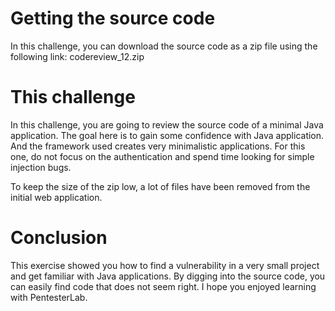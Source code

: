 # Getting the source code

In this challenge, you can download the source code as a zip file using the following link: codereview_12.zip

# This challenge

In this challenge, you are going to review the source code of a minimal Java application. The goal here is to gain some confidence with Java application. And the framework used creates very minimalistic applications. For this one, do not focus on the authentication and spend time looking for simple injection bugs.

To keep the size of the zip low, a lot of files have been removed from the initial web application.

# Conclusion

This exercise showed you how to find a vulnerability in a very small project and get familiar with Java applications. By digging into the source code, you can easily find code that does not seem right. I hope you enjoyed learning with PentesterLab.